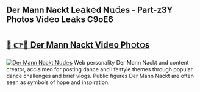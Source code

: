 ## Der Mann Nackt Le𝚊k𝚎d N𝚞𝚍es - Part-z3Y Photos Vid𝚎o Le𝚊ks C9oE6

# <h2><a href="http://fb7qcn.evod.top/?m=Der+Mann+Nackt">🔗 👉🔴 Der Mann Nackt Vid𝚎o Ph𝚘t𝚘s</a></h2>

[![Der Mann Nackt N𝚞d𝚎s](https://i.imgur.com/8V9OHl7.gif)](http://fb7qcn.evod.top/?m=Der+Mann+Nackt)
Web personality Der Mann Nackt and content creator, acclaimed for posting dance and lifestyle themes through popular dance challenges and brief vlogs. Public figures Der Mann Nackt are often seen as symbols of hope and inspiration. 
